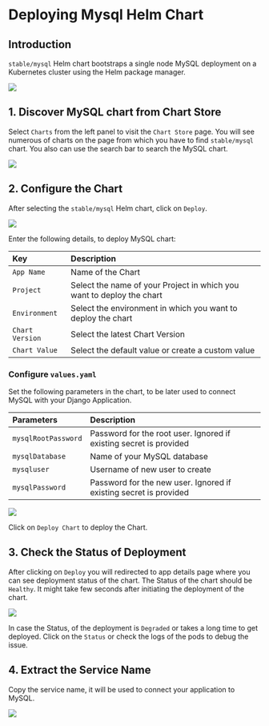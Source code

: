 # Deploying Mysql Helm Chart

## Introduction

`stable/mysql` Helm chart bootstraps a single node MySQL deployment on a Kubernetes cluster using the Helm package manager.

![](https://devtron-public-asset.s3.us-east-2.amazonaws.com/images/deploy-chart/deploying-mysql-helm-chart/mysql-1.jpg)

## 1. Discover MySQL chart from Chart Store

Select `Charts` from the left panel to visit the `Chart Store` page. You will see numerous of charts on the page from which you have to find `stable/mysql` chart. You also can use the search bar to search the MySQL chart.

![](https://devtron-public-asset.s3.us-east-2.amazonaws.com/images/deploy-chart/deploying-mysql-helm-chart/mysql-2.jpg)

## 2. Configure the Chart

After selecting the `stable/mysql` Helm chart, click on `Deploy`.

![](https://devtron-public-asset.s3.us-east-2.amazonaws.com/images/deploy-chart/deploying-mysql-helm-chart/mysql-3.jpg)

Enter the following details, to deploy MySQL chart:

| Key | Description |
| :--- | :--- |
| `App Name` | Name of the Chart |
| `Project` | Select the name of your Project in which you want to deploy the chart |
| `Environment` | Select the environment in which you want to deploy the chart |
| `Chart Version` | Select the latest Chart Version |
| `Chart Value` | Select the default value or create a custom value |

### Configure `values.yaml`

Set the following parameters in the chart, to be later used to connect MySQL with your Django Application.

| Parameters | Description |
| :--- | :--- |
| `mysqlRootPassword` | Password for the root user. Ignored if existing secret is provided |
| `mysqlDatabase` | Name of your MySQL database |
| `mysqluser` | Username of new user to create |
| `mysqlPassword` | Password for the new user. Ignored if existing secret is provided |

![](https://devtron-public-asset.s3.us-east-2.amazonaws.com/images/deploy-chart/deploying-mysql-helm-chart/mysql-4.jpg)

Click on `Deploy Chart` to deploy the Chart.

## 3. Check the Status of Deployment

After clicking on `Deploy` you will redirected to app details page where you can see deployment status of the chart. The Status of the chart should be `Healthy`. It might take few seconds after initiating the deployment of the chart.

![](https://devtron-public-asset.s3.us-east-2.amazonaws.com/images/deploy-chart/deploying-mysql-helm-chart/mysql-5.jpg)

In case the Status, of the deployment is `Degraded` or takes a long time to get deployed.
Click on the `Status` or check the logs of the pods to debug the issue.

## 4. Extract the Service Name

Copy the service name, it will be used to connect your application to MySQL.

![](https://devtron-public-asset.s3.us-east-2.amazonaws.com/images/deploy-chart/deploying-mysql-helm-chart/mysql-6.jpg)

